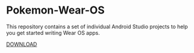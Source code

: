 # Pokemon-Wear-OS
This repository contains a set of individual Android Studio projects to help you get started writing Wear OS apps.

<a href="https://github.com/bachors/Pokemon-Wear-OS/tree/master">DOWNLOAD</a>
